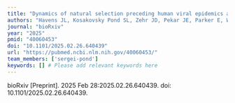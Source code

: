 ```yaml
---
title: "Dynamics of natural selection preceding human viral epidemics and pandemics"
authors: "Havens JL, Kosakovsky Pond SL, Zehr JD, Pekar JE, Parker E, Worobey M, Andersen KG, Wertheim JO."
journal: "bioRxiv"
year: "2025"
pmid: "40060453"
doi: "10.1101/2025.02.26.640439"
url: "https://pubmed.ncbi.nlm.nih.gov/40060453/"
team_members: ['sergei-pond']
keywords: [] # Please add relevant keywords here
---
```

bioRxiv [Preprint]. 2025 Feb 28:2025.02.26.640439. doi: 10.1101/2025.02.26.640439.